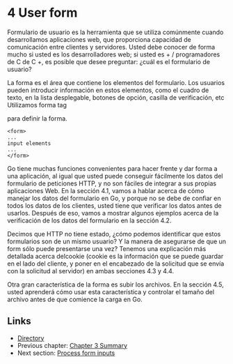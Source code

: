 # 4 User form

Formulario de usuario es la herramienta que se utiliza comúnmente cuando desarrollamos aplicaciones web, que proporciona capacidad de comunicación entre clientes y servidores. Usted debe conocer de forma mucho si usted es los desarrolladores web; si usted es + / programadores de C de C +, es posible que desee preguntar: ¿cuál es el formulario de usuario?

La forma es el área que contiene los elementos del formulario. Los usuarios pueden introducir información en estos elementos, como el cuadro de texto, en la lista desplegable, botones de opción, casilla de verificación, etc Utilizamos forma tag <form> para definir la forma.

	<form>
	...
	input elements
	...
	</form>

Go tiene muchas funciones convenientes para hacer frente y dar forma a una aplicación, al igual que usted puede conseguir fácilmente los datos del formulario de peticiones HTTP, y no son fáciles de integrar a sus propias aplicaciones Web. En la sección 4.1, vamos a hablar acerca de cómo manejar los datos del formulario en Go, y porque no se debe de confiar en todos los datos de los clientes, usted tiene que verificar los datos antes de usarlos. Después de eso, vamos a mostrar algunos ejemplos acerca de la verificación de los datos del formulario en la sección 4.2.

Decimos que HTTP no tiene estado, ¿cómo podemos identificar que estos formularios son de un mismo usuario? Y la manera de asegurarse de que un form sólo puede presentarse una vez? Tenemos una explicación más detallada acerca delcookie (cookie es la información que se puede guardar en el lado del cliente, y poner en el encabezado de la solicitud que se envía con la solicitud al servidor) en ambas secciones 4.3 y 4.4.

Otra gran característica de la forma es subir los archivos. En la sección 4.5, usted aprenderá cómo usar esta característica y controlar el tamaño del archivo antes de que comience la carga en Go.

## Links

- [Directory](preface.md)
- Previous chapter: [Chapter 3 Summary](03.5.md)
- Next section: [Process form inputs](04.1.md)
